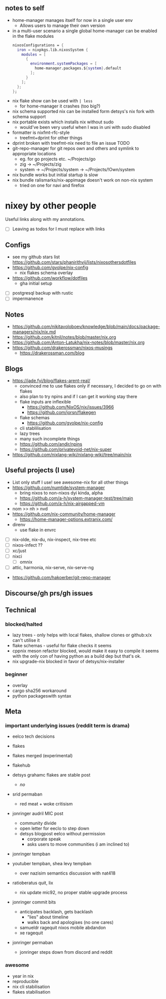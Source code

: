 ## notes to self

- home-manager manages itself for now in a single user env
  - Allows users to manage their own version
- in a multi-user scenario a single global home-manager can be enabled in the flake modules
  ```nix
  nixosConfigurations = {
    iron = nixpkgs.lib.nixosSystem {
      modules = [
        {
          environment.systemPackages = [
            home-manager.packages.${system}.default
          ];
        }
      ];
    };
  };
  ```
- nix flake show can be used with `| less`
  - for home-manager it crashes (too big?)
- nix schema supported nix can be installed form detsys's nix fork with schema support
- nix portable exists which installs nix without sudo
  - would've been very useful when I was in uni with sudo disabled
- formatter is nixfmt-rfc-style
  - treefmt+dprint for other things
- dprint broken with treefmt-nix need to file an issue TODO
- git-repo-manager for git repos own and others and symlink to appropriate locations
  - eg. for go projects etc. ~/Projects/go
  - zig -> ~/Projects/zig
  - system -> ~/Projects/system -> ~/Projects/\!Own/system
- nix bundle works but initial startup is slow
- nix bundle ralismarks/nix-appimage doesn't work on non-nix system
  - tried on one for navi and firefox

# nixey by other people

Useful links along with my annotations.

- [ ] Leaving as todos for I must replace with links

## Configs

- see my github stars list https://github.com/stars/phanirithvij/lists/nixosothersdotfiles
- https://github.com/gvolpe/nix-config
  - nix flakes schema overlay
- https://github.com/workflow/dotfiles
  - gha initial setup
- [ ] postgresql backup with rustic
- [ ] impermanence

## Notes

- https://github.com/nikitavoloboev/knowledge/blob/main/docs/package-managers/nix/nix.md
- https://github.com/kitnil/notes/blob/master/nix.org
- https://github.com/Anton-Latukha/nix-notes/blob/master/nix.org
- https://github.com/drakerossman/nixos-musings
  - https://drakerossman.com/blog

## Blogs

- https://jade.fyi/blog/flakes-arent-real/
  - convinced me to use flakes only if necessary, I decided to go on with flakes
  - also plan to try npins and if I can get it working stay there
  - flake inputs are inflexible
    - https://github.com/NixOS/nix/issues/3966
    - https://github.com/jorsn/flakegen
  - flake schemas
    - https://github.com/gvolpe/nix-config
  - cli stablilisation
  - lazy trees
  - many such incomplete things
  - https://github.com/andir/npins
  - https://github.com/privatevoid-net/nix-super
- https://github.com/nixlang-wiki/nixlang-wiki/tree/main/nix

## Useful projects (I use)

- List only stuff I use! see awesome-nix for all other things
- https://github.com/numtide/system-manager
  - bring nixos to non-nixos dyi kinda, alpha
  - https://github.com/a-h/system-manager-test/tree/main
  - https://github.com/a-h/nix-airgapped-vm
- nom >> nh > nvd
- https://github.com/nix-community/home-manager
  - https://home-manager-options.extranix.com/
- direnv
  - use flake in envrc
- [ ] nix-olde, nix-du, nix-inspect, nix-tree etc
- [ ] nixos-infect ??
- [ ] xc/just
- [ ] nixci
  - [ ] omnix
- [ ] attic, harmonia, nix-serve, nix-serve-ng
- https://github.com/hakoerber/git-repo-manager

## Discourse/gh prs/gh issues

## Technical

### blocked/halted

- lazy trees - only helps with local flakes, shallow clones or github:x/x can't utilise it
- flake schemas - useful for flake checks it seems
- cppnix meson refactor blocked, would make it easy to compile it seems with the only con of having python as a build dep but that's ok.
- nix upgrade-nix blocked in favor of detsys/nix-installer

### beginner

- overlay
- cargo sha256 workaround
- python packageswith syntax

## Meta

### important underlying issues (reddit term is drama)

- eelco tech decisions
- flakes
- flakes merged (experimental)
- flakehub
- detsys grahamc flakes are stable post
  - _no_

- srid permaban
  - red meat + woke critisism

- jonringer audril MIC post
  - community divide
  - open letter for eeclo to step down
  - detsys blogpost eelco without permission
    - corporate speak
    - asks users to move communities (i am inclined to)
- jonringer tempban
- youtuber tempban, shea levy tempban
  - over nazisim semantics discussion with nat418

- ratioberatus quit, lix
  - nix update mic92, no proper stable upgrade process
- jonringer commit bits
  - anticipates backlash, gets backlash
    - "lies" about timeline
    - walks back and apologises (no one cares)
  - samueldr ragequit nixos mobile abdandon
  - xe ragequit
- jonringer permaban
  - jonringer steps down from discord and reddit

### awesome

- year in nix
- reproducible
- nix cli stabilisation
- flakes stabilisation
